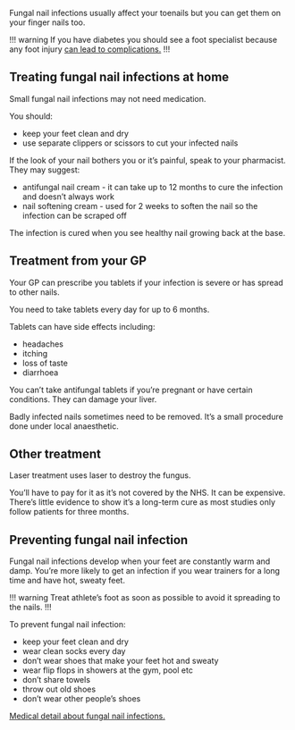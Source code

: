 Fungal nail infections usually affect your toenails but you can get them on
your finger nails too.

!!! warning
If you have diabetes you should see a foot specialist because any foot injury
[can lead to complications.](http://www.nhs.uk/Conditions/Diabetes-type2/Pages/Complications.aspx)
!!!

## Treating fungal nail infections at home

Small fungal nail infections may not need medication.

You should:

* keep your feet clean and dry
* use separate clippers or scissors to cut your infected nails

If the look of your nail bothers you or it’s painful, speak to your
pharmacist. They may suggest:

* antifungal nail cream - it can take up to 12 months to cure the infection
  and doesn’t always work
* nail softening cream - used for 2 weeks to soften the nail so the
  infection can be scraped off

The infection is cured when you see healthy nail growing back at the base.

## Treatment from your GP

Your GP can prescribe you tablets if your infection is severe or has spread
to other nails.

You need to take tablets every day for up to 6 months.

Tablets can have side effects including:

* headaches
* itching
* loss of taste
* diarrhoea

You can’t take antifungal tablets if you’re pregnant or have certain
conditions. They can damage your liver.

Badly infected nails sometimes need to be removed. It’s a small procedure
done under local anaesthetic.

## Other treatment

Laser treatment uses laser to destroy the fungus.

You’ll have to pay for it as it’s not covered by the NHS. It can be
expensive. There’s little evidence to show it’s a long-term cure as most
studies only follow patients for three months.

## Preventing fungal nail infection

Fungal nail infections develop when your feet are constantly warm and damp.
You’re more likely to get an infection if you wear trainers for a long time
and have hot, sweaty feet.

!!! warning
Treat athlete’s foot as soon as possible to avoid it spreading to the nails.
!!!

To prevent fungal nail infection:

* keep your feet clean and dry
* wear clean socks every day
* don’t wear shoes that make your feet hot and sweaty
* wear flip flops in showers at the gym, pool etc
* don’t share towels
* throw out old shoes
* don’t wear other people’s shoes

[Medical detail about fungal nail infections.](http://cks.nice.org.uk/fungal-skin-infection-foot#!scenario)
